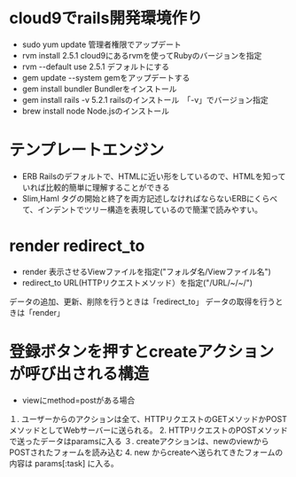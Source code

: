  # cloud9でrails開発環境作り
 - sudo yum update 管理者権限でアップデート
 - rvm install 2.5.1 cloud9にあるrvmを使ってRubyのバージョンを指定
 - rvm --default use 2.5.1 デフォルトにする
 - gem update --system gemをアップデートする
 - gem install bundler Bundlerをインストール
 - gem install rails -v 5.2.1 railsのインストール　「-v」でバージョン指定
 - brew install node Node.jsのインストール

# テンプレートエンジン
- ERB Railsのデフォルトで、HTMLに近い形をしているので、HTMLを知っていれば比較的簡単に理解することができる
- Slim,Haml タグの開始と終了を両方記述しなければならないERBにくらべて、インデントでツリー構造を表現しているので簡潔で読みやすい。

# render redirect_to
- render 表示させるViewファイルを指定("フォルダ名/Viewファイル名")
- redirect_to URL(HTTPリクエストメソッド）を指定("/URL/~/~/")

データの追加、更新、削除を行うときは「redirect_to」
データの取得を行うときは「render」

# 登録ボタンを押すとcreateアクションが呼び出される構造
-  viewにmethod=postがある場合

１. ユーザーからのアクションは全て、HTTPリクエストのGETメソッドかPOSTメソッドとしてWebサーバーに送られる。
2. HTTPリクエストのPOSTメソッドで送ったデータはparamsに入る
３. createアクションは、newのviewからPOSTされたフォームを読み込む
4. new からcreateへ送られてきたフォームの内容は params[:task] に入る。
